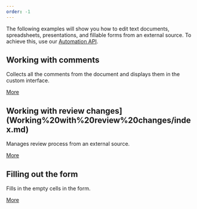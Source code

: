 ```yaml
---
order: -1
---
```



The following examples will show you how to edit text documents, spreadsheets, presentations, and fillable forms from an external source. To achieve this, use our [Automation API](../../Usage%20API/Automation%20API/index.md).

## Working with comments

Collects all the comments from the document and displays them in the custom interface.

[More](Working%20with%20comments/index.md)

## Working with review changes](Working%20with%20review%20changes/index.md)

Manages review process from an external source.

[More](Working%20with%20review%20changes/index.md)

## Filling out the form

Fills in the empty cells in the form.

[More](Filling%20out%20the%20form/index.md)
